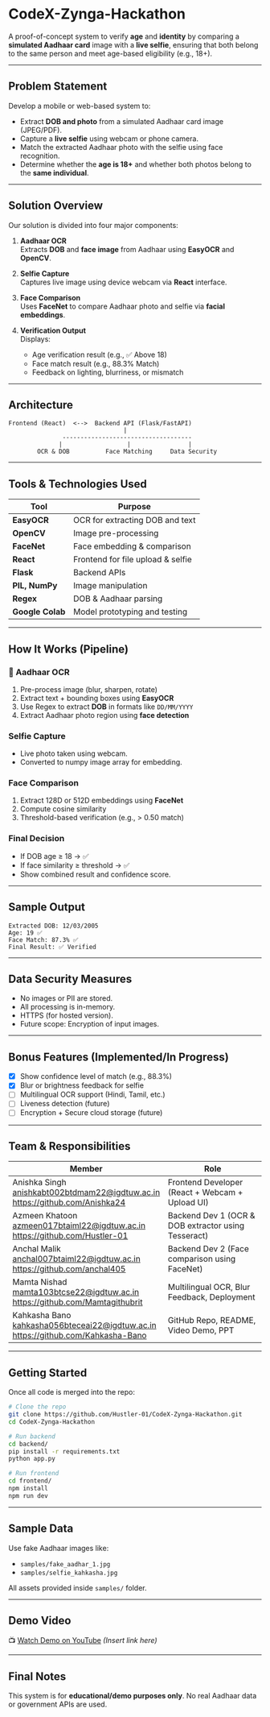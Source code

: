 # CodeX-Zynga-Hackathon


A proof-of-concept system to verify **age** and **identity** by comparing a **simulated Aadhaar card** image with a **live selfie**, ensuring that both belong to the same person and meet age-based eligibility (e.g., 18+).

---

##  Problem Statement

Develop a mobile or web-based system to:

- Extract **DOB and photo** from a simulated Aadhaar card image (JPEG/PDF).
- Capture a **live selfie** using webcam or phone camera.
- Match the extracted Aadhaar photo with the selfie using face recognition.
- Determine whether the **age is 18+** and whether both photos belong to the **same individual**.

---

##  Solution Overview

Our solution is divided into four major components:

1. **Aadhaar OCR**  
   Extracts **DOB** and **face image** from Aadhaar using **EasyOCR** and **OpenCV**.

2. **Selfie Capture**  
   Captures live image using device webcam via **React** interface.

3. **Face Comparison**  
   Uses **FaceNet** to compare Aadhaar photo and selfie via **facial embeddings**.

4. **Verification Output**  
   Displays:
   - Age verification result (e.g., ✅ Above 18)
   - Face match result (e.g., 88.3% Match)
   - Feedback on lighting, blurriness, or mismatch

---

##  Architecture

```
Frontend (React)  <-->  Backend API (Flask/FastAPI)
                                |
               ------------------------------------
              |                  |                |
        OCR & DOB          Face Matching     Data Security
```

---

## Tools & Technologies Used

| Tool | Purpose |
|------|---------|
| **EasyOCR** | OCR for extracting DOB and text |
| **OpenCV** | Image pre-processing |
| **FaceNet** | Face embedding & comparison |
| **React** | Frontend for file upload & selfie |
| **Flask** | Backend APIs |
| **PIL, NumPy** | Image manipulation |
| **Regex** | DOB & Aadhaar parsing |
| **Google Colab** | Model prototyping and testing |

---

##  How It Works (Pipeline)

### 🧾 Aadhaar OCR
1. Pre-process image (blur, sharpen, rotate)
2. Extract text + bounding boxes using **EasyOCR**
3. Use Regex to extract **DOB** in formats like `DD/MM/YYYY`
4. Extract Aadhaar photo region using **face detection**

###  Selfie Capture
- Live photo taken using webcam.
- Converted to numpy image array for embedding.

### Face Comparison
1. Extract 128D or 512D embeddings using **FaceNet**
2. Compute cosine similarity
3. Threshold-based verification (e.g., > 0.50 match)

### Final Decision
- If DOB age ≥ 18 → ✅  
- If face similarity ≥ threshold → ✅  
- Show combined result and confidence score.

---

##  Sample Output

```
Extracted DOB: 12/03/2005
Age: 19 ✅
Face Match: 87.3% ✅
Final Result: ✅ Verified
```

---

##  Data Security Measures

- No images or PII are stored.
- All processing is in-memory.
- HTTPS (for hosted version).
- Future scope: Encryption of input images.

---

##  Bonus Features (Implemented/In Progress)

- [x] Show confidence level of match (e.g., 88.3%)
- [x] Blur or brightness feedback for selfie
- [ ] Multilingual OCR support (Hindi, Tamil, etc.)
- [ ] Liveness detection (future)
- [ ] Encryption + Secure cloud storage (future)

---

##  Team & Responsibilities

| Member                                                                                   | Role                                                  |
|------------------------------------------------------------------------------------------|-------------------------------------------------------|
| Anishka Singh<br>anishkabt002btdmam22@igdtuw.ac.in<br>https://github.com/Anishka24       | Frontend Developer (React + Webcam + Upload UI)       |
| Azmeen Khatoon<br>azmeen017btaiml22@igdtuw.ac.in<br>https://github.com/Hustler-01        | Backend Dev 1 (OCR & DOB extractor using Tesseract)   |
| Anchal Malik<br>anchal007btaiml22@igdtuw.ac.in<br>https://github.com/anchal405           | Backend Dev 2 (Face comparison using FaceNet)         |
| Mamta Nishad<br>mamta103btcse22@igdtuw.ac.in<br>https://github.com/Mamtagithubrit        | Multilingual OCR, Blur Feedback, Deployment           |
| Kahkasha Bano<br>kahkasha056bteceai22@igdtuw.ac.in<br>https://github.com/Kahkasha-Bano   | GitHub Repo, README, Video Demo, PPT                  |


---

##  Getting Started

Once all code is merged into the repo:

```bash
# Clone the repo
git clone https://github.com/Hustler-01/CodeX-Zynga-Hackathon.git
cd CodeX-Zynga-Hackathon

# Run backend
cd backend/
pip install -r requirements.txt
python app.py

# Run frontend
cd frontend/
npm install
npm run dev
```

---

##  Sample Data

Use fake Aadhaar images like:

- `samples/fake_aadhar_1.jpg`
- `samples/selfie_kahkasha.jpg`

All assets provided inside `samples/` folder.

---

##  Demo Video

📺 [Watch Demo on YouTube](#) *(Insert link here)*

---

##  Final Notes

This system is for **educational/demo purposes only**. No real Aadhaar data or government APIs are used.
